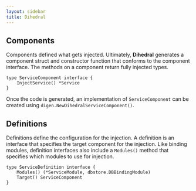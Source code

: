 ```yaml
---
layout: sidebar
title: Dihedral
---
```


## Components

Components defined what gets injected. Ultimately, **Dihedral** generates a component struct and constructor function that conforms to the component interface. The methods on a component return fully injected types. 

```
type ServiceComponent interface {
    InjectService() *Service
}
```

Once the code is generated, an implementation of `ServiceComponent` can be created using `digen.NewDihedralServiceComponent()`.

## Definitions

Definitions define the configuration for the injection. A definition is an interface that specifies
the target component for the injection. Like binding modules, definition interfaces also include a `Modules()` method that specifies which modules to use for injection.

```
type ServiceDefinition interface {
	Modules() (*ServiceModule, dbstore.DBBindingModule)
	Target() ServiceComponent
}
```
